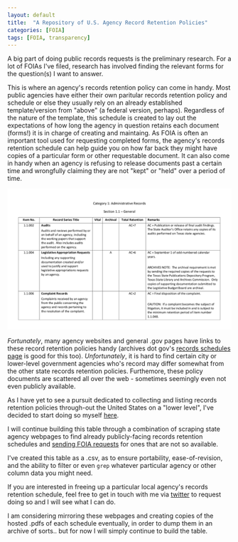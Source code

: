```yaml
---
layout: default
title:  "A Repository of U.S. Agency Record Retention Policies"
categories: [FOIA]
tags: [FOIA, transparency]
---
```


A big part of doing public records requests is the preliminary research.
For a lot of FOIAs I've filed, research has involved finding the relevant forms for the
question(s) I want to answer. 

This is where an agency's records retention policy can come in handy. Most public agencies
have either their own paritular records retention policy and schedule or else they usually rely on an already 
established template/version from "above" (a federal version, perhaps). Regardless of the nature of the template, this 
schedule is created to lay out the expectations of how long the agency in question retains each document (forms!)
it is in charge of creating and maintaing. As FOIA is often an important tool used for requesting completed
forms, the agency's records retention schedule can help guide you on how far back they might have
copies of a particular form or other requestable document. It can also come in handy when an agency is refusing
to release documents past a certain time and wrongfully claiming they are not "kept" or "held" over a period
of time.

![A snippet from Texas State's Records Retention Schedule](/img/sched_exmpl.png)

_Fortunately_, many agency websites and general .gov 
pages have links to these record retention policies handy (archives dot gov's 
[records schedules page](https://www.archives.gov/records-mgmt/rcs/schedules/index.html)
is good for this too). _Unfortunately_, it is hard to
find certain city or lower-level government agencies who's record may differ somewhat
from the other state records retention policies. Furthemore, these policy documents are
scattered all over the web - sometimes seemingly even not even publicly available.

As I have yet to see a pursuit dedicated to collecting and listing records retention 
policies through-out the United States on a "lower level", I've decided to start doing so myself
[here](https://github.com/RooneyMcNibNug/FOIA/blob/master/Research/agency_records_retention_db.csv). 

I will continue building this table through a combination of scraping state agency webpages to find already publicly-facing records retention schedules and [sending FOIA requests](https://www.muckrock.com/foi/canton-25978/foia-stark-county-clerk-of-courts-oh-records-retention-schedule-78188/) for ones that are not so available.

I've created this table as a .csv, as to ensure portability, ease-of-revision, and the 
ability to filter or even ```grep``` whatever particular agency or other column data you 
might need.

If you are interested in freeing up a particular local agency's records retention schedule, feel
free to get in touch with me via [twitter](https://twitter.com/rooneymcnibnug) to request doing so
and I will see what I can do.

I am considering mirroring these webpages and creating copies of the hosted .pdfs of each schedule
eventually, in order to dump them in an archive of sorts.. but for now I will simply continue to build the 
table.
